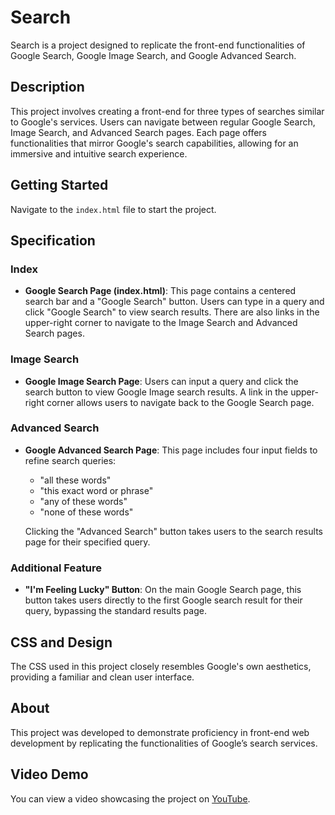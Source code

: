 # Search

Search is a project designed to replicate the front-end functionalities of Google Search, Google Image Search, and Google Advanced Search.

## Description

This project involves creating a front-end for three types of searches similar to Google's services. Users can navigate between regular Google Search, Image Search, and Advanced Search pages. Each page offers functionalities that mirror Google's search capabilities, allowing for an immersive and intuitive search experience.

## Getting Started

Navigate to the `index.html` file to start the project.

## Specification

### Index

- **Google Search Page (index.html)**: This page contains a centered search bar and a "Google Search" button. Users can type in a query and click "Google Search" to view search results. There are also links in the upper-right corner to navigate to the Image Search and Advanced Search pages.

### Image Search

- **Google Image Search Page**: Users can input a query and click the search button to view Google Image search results. A link in the upper-right corner allows users to navigate back to the Google Search page.

### Advanced Search

- **Google Advanced Search Page**: This page includes four input fields to refine search queries:
  - "all these words"
  - "this exact word or phrase"
  - "any of these words"
  - "none of these words"

  Clicking the "Advanced Search" button takes users to the search results page for their specified query.

### Additional Feature

- **"I'm Feeling Lucky" Button**: On the main Google Search page, this button takes users directly to the first Google search result for their query, bypassing the standard results page.

## CSS and Design

The CSS used in this project closely resembles Google's own aesthetics, providing a familiar and clean user interface.

## About

This project was developed to demonstrate proficiency in front-end web development by replicating the functionalities of Google’s search services.

## Video Demo

You can view a video showcasing the project on [YouTube](https://www.youtube.com/watch?v=iwwDnhzi5hI).

